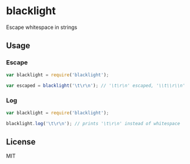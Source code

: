 # blacklight
Escape whitespace in strings

## Usage
### Escape
```js
var blacklight = require('blacklight');

var escaped = blacklight('\t\r\n'); // '\t\r\n' escaped, '\\t\\r\\n'
```
### Log
```js
var blacklight = require('blacklight');

blacklight.log('\t\r\n'); // prints '\t\r\n' instead of whitespace
```

## License
MIT